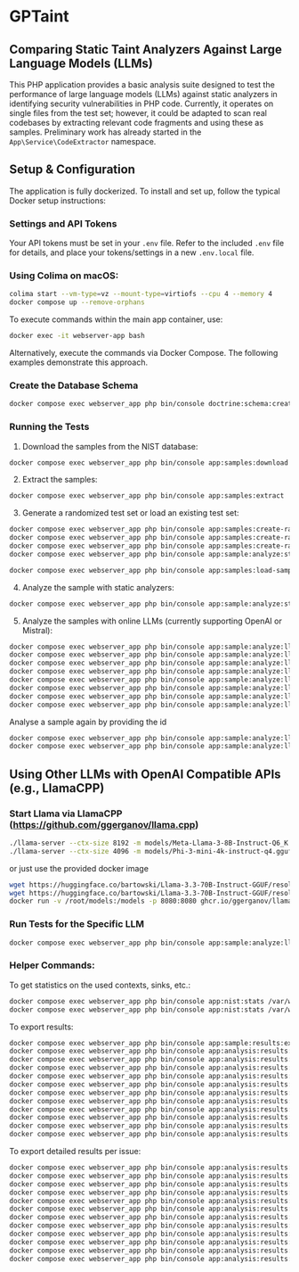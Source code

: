 # GPTaint

## Comparing Static Taint Analyzers Against Large Language Models (LLMs)

This PHP application provides a basic analysis suite designed to test the performance of large language models (LLMs) against static analyzers in identifying security vulnerabilities in PHP code. Currently, it operates on single files from the test set; however, it could be adapted to scan real codebases by extracting relevant code fragments and using these as samples. Preliminary work has already started in the `App\Service\CodeExtractor` namespace.

## Setup & Configuration

The application is fully dockerized. To install and set up, follow the typical Docker setup instructions:

### Settings and API Tokens

Your API tokens must be set in your `.env` file. Refer to the included `.env` file for details, and place your tokens/settings in a new `.env.local` file.

### Using Colima on macOS:

```bash
colima start --vm-type=vz --mount-type=virtiofs --cpu 4 --memory 4
docker compose up --remove-orphans
```

To execute commands within the main app container, use:

```bash
docker exec -it webserver-app bash
```

Alternatively, execute the commands via Docker Compose. The following examples demonstrate this approach.

### Create the Database Schema

```bash
docker compose exec webserver_app php bin/console doctrine:schema:create --force
```

### Running the Tests

1. Download the samples from the NIST database:

```bash
docker compose exec webserver_app php bin/console app:samples:download
```

2. Extract the samples:

```bash
docker compose exec webserver_app php bin/console app:samples:extract
```

3. Generate a randomized test set or load an existing test set:

```bash
docker compose exec webserver_app php bin/console app:samples:create-randomize-test-set
docker compose exec webserver_app php bin/console app:samples:create-randomize-test-set /var/www/application/data/samples-all/nist/extracted/2022-05-12-php-test-suite-sqli-v1-0-0 /var/www/application/data/samples-selection/2022-05-12-php-test-suite-sqli-v1-0-0-samples --amount=100
docker compose exec webserver_app php bin/console app:samples:create-randomize-test-set /var/www/application/data/samples-all/nist/extracted/2022-08-02-php-test-suite-xss-v1-0-0 /var/www/application/data/samples-selection/2022-08-02-php-test-suite-xss-v1-0-0 --amount=500
docker compose exec webserver_app php bin/console app:sample:analyze:static --analyzeTypes=phan,psalm,snyk  /var/www/application/data/samples-selection/2022-08-02-php-test-suite-xss-v1-0-0
```

```bash
docker compose exec webserver_app php bin/console app:samples:load-samples-preset
```

4. Analyze the sample with static analyzers:

```bash
docker compose exec webserver_app php bin/console app:sample:analyze:static --analyzeTypes=phan,psalm /var/www/application/data/samples-all/nist/foobar

```

5. Analyze the samples with online LLMs (currently supporting OpenAI or Mistral):

```bash
docker compose exec webserver_app php bin/console app:sample:analyze:llm --model=gpt-3.5-turbo-0125
docker compose exec webserver_app php bin/console app:sample:analyze:llm --model=gpt-3.5-turbo-0125 --randomized
docker compose exec webserver_app php bin/console app:sample:analyze:llm --model=gpt-4-0125-preview
docker compose exec webserver_app php bin/console app:sample:analyze:llm --model=gpt-4-0125-preview --randomized
docker compose exec webserver_app php bin/console app:sample:analyze:llm --model=gpt-turbo
docker compose exec webserver_app php bin/console app:sample:analyze:llm --model=gpt-turbo --randomized
docker compose exec webserver_app php bin/console app:sample:analyze:llm --model=gpt-4o
docker compose exec webserver_app php bin/console app:sample:analyze:llm --model=gpt-4o --randomized
```

Analyse a sample again by providing the id

```bash
docker compose exec webserver_app php bin/console app:sample:analyze:llm --model=gpt-4o 10
docker compose exec webserver_app php bin/console app:sample:analyze:llm --model=gpt-4o --randomized 10
```

## Using Other LLMs with OpenAI Compatible APIs (e.g., LlamaCPP)

### Start Llama via LlamaCPP (https://github.com/ggerganov/llama.cpp)

```bash
./llama-server --ctx-size 8192 -m models/Meta-Llama-3-8B-Instruct-Q6_K.gguf
./llama-server --ctx-size 4096 -m models/Phi-3-mini-4k-instruct-q4.gguf
```
or just use the provided docker image

```bash
wget https://huggingface.co/bartowski/Llama-3.3-70B-Instruct-GGUF/resolve/main/Llama-3.3-70B-Instruct-Q6_K_L/Llama-3.3-70B-Instruct-Q6_K_L-00001-of-00002.gguf
wget https://huggingface.co/bartowski/Llama-3.3-70B-Instruct-GGUF/resolve/main/Llama-3.3-70B-Instruct-Q6_K_L/Llama-3.3-70B-Instruct-Q6_K_L-00002-of-00002.gguf
docker run -v /root/models:/models -p 8080:8080 ghcr.io/ggerganov/llama.cpp:server-cuda -m models/Llama-3.3-70B-Instruct-Q6_K_L-00001-of-00002.gguf --port 8080 --flash-attn --ctx-size 65536 --host 0.0.0.0 --n-gpu-layers 128
```

### Run Tests for the Specific LLM

```bash
docker compose exec webserver_app php bin/console app:sample:analyze:llm --model=llama.cpp/llama-32-8b --randomized
```

### Helper Commands:

To get statistics on the used contexts, sinks, etc.:

```bash
docker compose exec webserver_app php bin/console app:nist:stats /var/www/application/data/nist/samples_all/2022-05-12-php-test-suite-sqli-v1-0-0
docker compose exec webserver_app php bin/console app:nist:stats /var/www/application/data/nist/samples_all/2022-08-02-php-test-suite-xss-v1-0-0
```

To export results:

```bash
docker compose exec webserver_app php bin/console app:sample:results:export:csv results.csv
docker compose exec webserver_app php bin/console app:analysis:results:export:csv --randomized
docker compose exec webserver_app php bin/console app:analysis:results:export:csv --no-randomized
docker compose exec webserver_app php bin/console app:analysis:results:export:csv --feedback
docker compose exec webserver_app php bin/console app:analysis:results:export:csv --no-feedback
docker compose exec webserver_app php bin/console app:analysis:results:export:csv --randomized --feedback
docker compose exec webserver_app php bin/console app:analysis:results:export:csv --randomized --no-feedback
docker compose exec webserver_app php bin/console app:analysis:results:export:csv --no-randomized --feedback
docker compose exec webserver_app php bin/console app:analysis:results:export:csv --no-randomized --no-feedback
docker compose exec webserver_app php bin/console app:analysis:results:export:csv --metrics="truePositives,trueNegatives,falsePositives,falseNegatives,recall,specificity,f1"
docker compose exec webserver_app php bin/console app:analysis:results:export:csv --analyzer="gpt-4o (randomized),gpt-4o (randomized)_wo_feedback,llama-3-8b (randomized),llama-3-8b (randomized)_wo_feedback,phan,psalm,snyk"
docker compose exec webserver_app php bin/console app:analysis:results:export:csv --analyzer="psalm,snyk,phan,gpt-3.5-turbo (randomized),gpt-3.5-turbo (randomized)_wo_feedback,llama-32-8b (randomized),llama-32-8b (randomized)_wo_feedback,gpt-4o-mini (randomized),gpt-4o-mini (randomized)_wo_feedback,gpt-4o (randomized),gpt-4o (randomized)_wo_feedback"  --metrics="truePositives,trueNegatives,falsePositives,falseNegatives,recall,specificity,f1,far,costs,time"
```

To export detailed results per issue:

```bash
docker compose exec webserver_app php bin/console app:analysis:results:per:issue:export:csv --randomized
docker compose exec webserver_app php bin/console app:analysis:results:per:issue:export:csv --no-randomized
docker compose exec webserver_app php bin/console app:analysis:results:per:issue:export:csv --feedback
docker compose exec webserver_app php bin/console app:analysis:results:per:issue:export:csv --no-feedback
docker compose exec webserver_app php bin/console app:analysis:results:per:issue:export:csv --randomized --feedback
docker compose exec webserver_app php bin/console app:analysis:results:per:issue:export:csv --randomized --no-feedback
docker compose exec webserver_app php bin/console app:analysis:results:per:issue:export:csv --no-randomized --feedback
docker compose exec webserver_app php bin/console app:analysis:results:per:issue:export:csv --no-randomized --no-feedback
docker compose exec webserver_app php bin/console app:analysis:results:per:issue:export:csv --analyzer="gpt-4o (randomized),gpt-4o (randomized)_wo_feedback,llama-3-8b (randomized),llama-3-8b (randomized)_wo_feedback,phan,psalm,snyk"
docker compose exec webserver_app php bin/console app:analysis:results:per:issue:export:csv --analyzer="gpt-4o (randomized),gpt-4o (randomized)_wo_feedback,psalm"
docker compose exec webserver_app php bin/console app:analysis:results:per:issue:export:csv --analyzer="gpt-4o (randomized),gpt-4o (randomized)_wo_feedback,psalm"
docker compose exec webserver_app php bin/console app:analysis:results:per:issue:export:csv --analyzer="psalm,snyk,phan,gpt-3.5-turbo (randomized),gpt-3.5-turbo (randomized)_wo_feedback,llama-32-8b (randomized),llama-32-8b (randomized)_wo_feedback,gpt-4o-mini (randomized),gpt-4o-mini (randomized)_wo_feedback,gpt-4o (randomized),gpt-4o (randomized)_wo_feedback"
```
